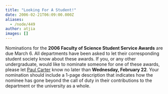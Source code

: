```yaml
---
title: "Looking For A Student!"
date: 2006-02-21T06:09:00.000Z
aliases:
  - /node/449
author: atjia
images: []
---
```


<div class="field field-name-body field-type-text-with-summary field-label-hidden"><div class="field-items"><div class="field-item even"><p>Nominations for the <strong>2006 Faculty of Science Student Service Awards</strong> are due March 6.  All departments have been asked to let their corresponding student society know about these awards.  If you, or any other undergraduate, would like to nominate someone for one of these awards, please let <a href="/cdn-cgi/l/email-protection#d5a5b6b4a7a1b0a795b6a6fba0b7b6fbb6b4">Paul Carter</a> know no later than <strong>Wednesday, February 22</strong>.  Your nomination  should include a 1-page description that indicates how the nominee has gone beyond the call of duty in their contributions to the department or the university as a whole.</p>
</div></div></div>    <footer>
          </footer>
